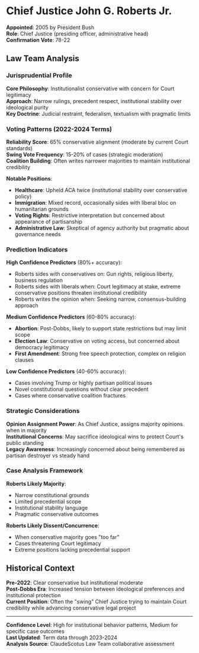 # Chief Justice John G. Roberts Jr.

**Appointed**: 2005 by President Bush  
**Role**: Chief Justice (presiding officer, administrative head)  
**Confirmation Vote**: 78-22

## Law Team Analysis

### Jurisprudential Profile
**Core Philosophy**: Institutionalist conservative with concern for Court legitimacy  
**Approach**: Narrow rulings, precedent respect, institutional stability over ideological purity  
**Key Doctrine**: Judicial restraint, federalism, textualism with pragmatic limits

### Voting Patterns (2022-2024 Terms)

**Reliability Score**: 65% conservative alignment (moderate by current Court standards)  
**Swing Vote Frequency**: 15-20% of cases (strategic moderation)  
**Coalition Building**: Often writes narrower majorities to maintain institutional credibility

**Notable Positions**:
- **Healthcare**: Upheld ACA twice (institutional stability over conservative policy)
- **Immigration**: Mixed record, occasionally sides with liberal bloc on humanitarian grounds
- **Voting Rights**: Restrictive interpretation but concerned about appearance of partisanship
- **Administrative Law**: Skeptical of agency authority but pragmatic about governance needs

### Prediction Indicators

**High Confidence Predictors** (80%+ accuracy):
- Roberts sides with conservatives on: Gun rights, religious liberty, business regulation
- Roberts sides with liberals when: Court legitimacy at stake, extreme conservative positions threaten institutional credibility
- Roberts writes the opinion when: Seeking narrow, consensus-building approach

**Medium Confidence Predictors** (60-80% accuracy):
- **Abortion**: Post-Dobbs, likely to support state restrictions but may limit scope
- **Election Law**: Conservative on voting access, but concerned about democracy legitimacy
- **First Amendment**: Strong free speech protection, complex on religion clauses

**Low Confidence Predictors** (40-60% accuracy):
- Cases involving Trump or highly partisan political issues
- Novel constitutional questions without clear precedent
- Cases where conservative coalition fractures

### Strategic Considerations

**Opinion Assignment Power**: As Chief Justice, assigns majority opinions when in majority  
**Institutional Concerns**: May sacrifice ideological wins to protect Court's public standing  
**Legacy Awareness**: Increasingly concerned about being remembered as partisan destroyer vs steady hand

### Case Analysis Framework

**Roberts Likely Majority**:
- Narrow constitutional grounds
- Limited precedential scope  
- Institutional stability language
- Pragmatic conservative outcomes

**Roberts Likely Dissent/Concurrence**:
- When conservative majority goes "too far"
- Cases threatening Court legitimacy
- Extreme positions lacking precedential support

## Historical Context

**Pre-2022**: Clear conservative but institutional moderate  
**Post-Dobbs Era**: Increased tension between ideological preferences and institutional protection  
**Current Position**: Often the "swing" Chief Justice trying to maintain Court credibility while advancing conservative legal project

---

**Confidence Level**: High for institutional behavior patterns, Medium for specific case outcomes  
**Last Updated**: Term data through 2023-2024  
**Analysis Source**: ClaudeScotus Law Team collaborative assessment